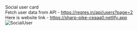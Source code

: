 Social user card <br>
Fetch user data from API - https://reqres.in/api/users?page=2 <br>
Here is website link - https://sharp-pike-ceaaa0.netlify.app <br>
![SocialUser](https://user-images.githubusercontent.com/43489006/131519522-709bcfd2-2311-4280-b376-d9836898c4ff.png)

